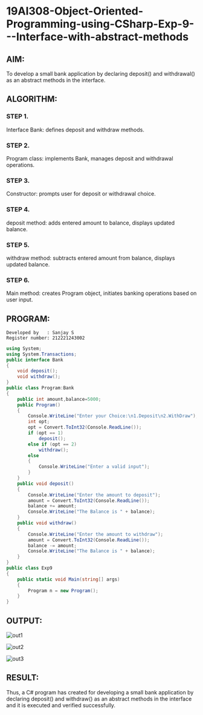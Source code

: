 # 19AI308-Object-Oriented-Programming-using-CSharp-Exp-9---Interface-with-abstract-methods

## AIM:
To develop a small bank application by declaring deposit() and withdrawal() as an abstract methods in the interface. 

## ALGORITHM:
### STEP 1. 
Interface Bank: defines deposit and withdraw methods.
### STEP 2. 
Program class: implements Bank, manages deposit and withdrawal operations.
### STEP 3. 
Constructor: prompts user for deposit or withdrawal choice.
### STEP 4. 
deposit method: adds entered amount to balance, displays updated balance.
### STEP 5. 
withdraw method: subtracts entered amount from balance, displays updated balance.
### STEP 6. 
Main method: creates Program object, initiates banking operations based on user input.

## PROGRAM:
```
Developed by   : Sanjay S
Register number: 212221243002
```
```c#
using System;
using System.Transactions;
public interface Bank
{
    void deposit();
    void withdraw();
}
public class Program:Bank
{
    public int amount,balance=5000;
    public Program()
    {
        Console.WriteLine("Enter your Choice:\n1.Deposit\n2.WithDraw");
        int opt;
        opt = Convert.ToInt32(Console.ReadLine());
        if (opt == 1)
            deposit();
        else if (opt == 2)
            withdraw();
        else
        {
            Console.WriteLine("Enter a valid input");
        }
    }
    public void deposit()
    {
        Console.WriteLine("Enter the amount to deposit");
        amount = Convert.ToInt32(Console.ReadLine());
        balance += amount;
        Console.WriteLine("The Balance is " + balance);
    }
    public void withdraw()
    {
        Console.WriteLine("Enter the amount to withdraw");
        amount = Convert.ToInt32(Console.ReadLine());
        balance -= amount;
        Console.WriteLine("The Balance is " + balance);
    }
}
public class Exp9
{
    public static void Main(string[] args)
    {
        Program n = new Program();
    }
}
```

## OUTPUT:
![out1](https://github.com/sanjay5656/19AI308-Object-Oriented-Programming-using-CSharp-Exp-9---Interface-with-abstract-methods/assets/115128955/23b2a015-ffa5-41e6-81ab-1768e276fd1f)

![out2](https://github.com/sanjay5656/19AI308-Object-Oriented-Programming-using-CSharp-Exp-9---Interface-with-abstract-methods/assets/115128955/6fec93db-25c1-4daf-9355-36ea22e20154)

![out3](https://github.com/sanjay5656/19AI308-Object-Oriented-Programming-using-CSharp-Exp-9---Interface-with-abstract-methods/assets/115128955/7bf501ea-522a-4919-a7ca-384ed1233c9b)

## RESULT:
Thus, a C# program has created for developing a small bank application by declaring deposit() and withdraw() as an abstract methods in the interface and it is executed and verified successfully.

